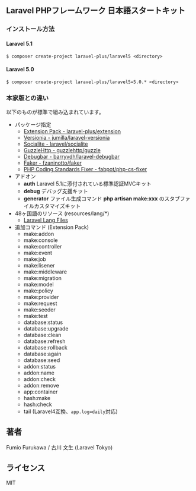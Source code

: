 ## Laravel PHPフレームワーク 日本語スタートキット

### インストール方法

#### Laravel 5.1
```Console
$ composer create-project laravel-plus/laravel5 <directory>
```

#### Laravel 5.0
```Console
$ composer create-project laravel-plus/laravel5=5.0.* <directory>
```

### 本家版との違い

以下のものが標準で組み込まれています。
- パッケージ指定
	- [Extension Pack - laravel-plus/extension](https://github.com/jumilla/laravel-extension)
	- [Versionia - jumilla/laravel-versionia](https://github.com/jumilla/laravel-versionia)
	- [Socialite - laravel/socialite](https://github.com/laravel/socialite)
	- [GuzzleHttp - guzzlehttp/guzzle](https://github.com/guzzle/guzzle)
	- [Debugbar - barryvdh/laravel-debugbar](https://github.com/barryvdh/laravel-debugbar)
	- [Faker - fzaninotto/faker](https://github.com/fzaninotto/faker)
	- [PHP Coding Standards Fixer - fabpot/php-cs-fixer](https://github.com/friendsofphp/php-cs-fixer)
- アドオン
	- **auth** Laravel 5.1に添付されている標準認証MVCキット
	- **debug** デバッグ支援キット
	- **generator** ファイル生成コマンド **php artisan make:xxx** のスタブファイルカスタマイズキット
- 48ヶ国語のリソース (resources/lang/*)
	- [Laravel Lang Files](https://github.com/caouecs/laravel-lang/)
- 追加コマンド (Extension Pack)
	- make:addon
	- make:console
	- make:controller
	- make:event
	- make:job
	- make:lisener
	- make:middleware
	- make:migration
	- make:model
	- make:policy
	- make:provider
	- make:request
	- make:seeder
	- make:test
	- database:status
	- database:upgrade
	- database:clean
	- database:refresh
	- database:rollback
	- database:again
	- database:seed
	- addon:status
	- addon:name
	- addon:check
	- addon:remove
	- app:container
	- hash:make
	- hash:check
	- tail (Laravel4互換、`app.log=daily`対応)

## 著者

Fumio Furukawa / 古川 文生 (Laravel Tokyo)

## ライセンス

MIT
